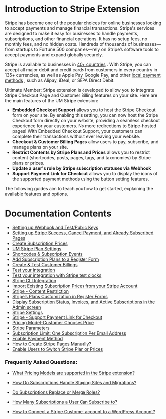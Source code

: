 ---
---
# Introduction to Stripe Extension
 Stripe has become one of the popular choices for online businesses looking to accept payments and manage financial transactions. Stripe's services are designed to make it easy for businesses to handle payments, subscriptions, and other financial operations. It has no setup fees, no monthly fees, and no hidden costs. Hundreds of thousands of businesses—from startups to Fortune 500 companies—rely on Stripe’s software tools to accept payments and expand globally securely.

 Stripe is available to businesses in  [40+ countries](https://stripe.com/global) . With Stripe, you can accept all major debit and credit cards from customers in every country in 135+ currencies, as well as Apple Pay, Google Pay, and other  [local payment methods](https://stripe.com/en-US/payments/payment-methods-guide#payment-method-fact-sheets) , such as Alipay, iDeal, or SEPA Direct Debit.

 Ultimate Member: Stripe extension is developed to allow you to integrate Stripe Checkout Page and Customer Billing features on your site. Here are the main features of the UM Stripe extension:

- <strong>Embedded Checkout Support</strong> allows you to host the Stripe Checkout form on your site. By enabling this setting, you can now host the Stripe Checkout form directly on your website, providing a seamless checkout experience for your customers. No more redirections to Stripe-hosted pages! With Embedded Checkout Support, your customers can complete their transactions without ever leaving your website.
- <strong>Checkout &amp; Customer Billing Pages</strong> allow users to pay, subscribe, and manage plans on your site.
- <strong>Restrict Contents by Stripe Plans and Prices</strong> allows you to restrict content (shortcodes, posts, pages, tags, and taxonomies) by Stripe plans or prices.
- <strong>Update a user's role by Stripe subscription statuses via Webhook</strong>
- <strong>Support Payment Link for Checkout</strong> allows you to display the icons of the supported payment methods using the button setting features.

 The following guides aim to teach you how to get started, explaining the available features and options.

<strong>Documentation Contents</strong>
=======================================

- [Setting up Webhook and Test/Public Keys](/docs-v3/um-stripe/article/1607-stripe-setting-up-webhook-and-test-public-keys)
- [Setting up Stripe Success, Cancel Payment, and Already Subscribed Pages](/docs-v3/um-stripe/article/1609-stripe---setting-up-stripe-success-and-cancel-payment-pages)
- [Create Subscription Prices](/docs-v3/um-stripe/article/1617-create-subscription-prices)
- [UM Stripe Plan Settings](/docs-v3/um-stripe/article/1892-stripe-plan-settings)
- [Shortcodes &amp; Subscription Events](/docs-v3/um-stripe/article/1616-stripe-shortcodes-reference)
- [Add Subscription Plans to a Register Form](/docs-v3/um-stripe/article/1634-stripe---add-subscription-plans-to-a-registeration-form)
- [Create &amp; Test Customer Billings](/docs-v3/um-stripe/article/1611-stripe---create-test-customer-billings)
- [Test your integration](/docs-v3/um-stripe/article/1610-stripe---test-your-integration)
- [Test your integration with Stripe test clocks](/docs-v3/um-stripe/article/1803-test-your-integration-with-stripe-test-clocks)
- [Stripe CLI Integration](/docs-v3/um-stripe/article/1864-stripe-cli-integration)
- [Import Existing Subscription Prices from your Stripe Account](/docs-v3/um-stripe/article/1846-import-existing-subscription-prices-from-your-stripe-account)
- [Stripe - Content Restriction](/docs-v3/um-stripe/article/1805-stripe-content-restriction)
- [Stripe’s Plans Customization in Register Forms](/docs-v3/um-stripe/article/1859-stripe-s-plans-customization-in-register-forms)
- [Display Subscription Status, Invoices, and Active Subscriptions in the Admin screen](/docs-v3/um-stripe/article/1865-display-subscription-status-invoices-and-active-subscriptions-in-the-admin-screen)
- [Stripe Settings](/docs-v3/um-stripe/article/1886-stripe-settings)
- [Stripe - Support Payment Link for Checkout](/docs-v3/um-stripe/article/1885-stripe-support-payment-link-for-checkout)
- [Pricing Model-Customer Chooses Price](/docs-v3/um-stripe/article/1888-pricing-model-customer-chooses-price)
- [Stripe Parameters](/docs-v3/um-stripe/article/1899-stripe-placeholders-attribute)
- [Subscription Limit: One Subscription Per Email Address](/docs-v3/um-stripe/article/1898-subscription-limit-one-subscription-per-email-address)
- [Enable Payment Method](/docs-v3/um-stripe/article/1901-enable-payment-method)
- [How to Create Stripe Pages Manually?](/docs-v3/um-stripe/article/1900-how-to-create-stripe-pages-manually)
- [Enable Users to Switch Stripe Plan or Prices](/docs-v3/um-stripe/article/1929-enabling-customers-to-switch-plans-via-stripe-portal)

### <strong>Frequently Asked Questions:</strong>

- [What Pricing Models are supported in the Stripe extension?](/docs-v3/um-stripe/article/1880-stripe-faq-what-pricing-models-are-the-supported-in-the-stripe-extension)
- [How Do Subscriptions Handle Staging Sites and Migrations?](/docs-v3/um-stripe/article/1612-stripe-faq-how-do-subscriptions-handle-staging-sites-and-migrations)
- [Do Subscriptions Replace or Merge Roles?](/docs-v3/um-stripe/article/1618-do-subscriptions-replace-or-merge-roles)
- [How Many Subscriptions a User Can Subscribe to?](/docs-v3/um-stripe/article/1619-how-many-subscriptions-a-user-can-subscribe-to)
- [How to Connect a Stripe Customer account to a WordPress Account?](/docs-v3/um-stripe/article/1626-how-to-connect-a-stripe-customer-account-to-a-wordpress-account)

  [](/docs-v3/um-stripe/article/1626-how-to-connect-a-stripe-customer-account-to-a-wordpress-account)